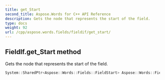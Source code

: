 ```yaml
---
title: get_Start
second_title: Aspose.Words for C++ API Reference
description: Gets the node that represents the start of the field. 
type: docs
weight: 92
url: /cpp/aspose.words.fields/fieldif/get_start/
---
```

## FieldIf.get_Start method


Gets the node that represents the start of the field.

```cpp
System::SharedPtr<Aspose::Words::Fields::FieldStart> Aspose::Words::Fields::FieldIf::get_Start() override
```

